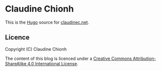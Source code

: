 # Claudine Chionh

This is the [Hugo](https://gohugo.io/) source for [claudinec.net](https://www.claudinec.net/).

## Licence

Copyright (C) Claudine Chionh

The content of this blog is licenced under a [Creative Commons Attribution-ShareAlike 4.0 International License](http://creativecommons.org/licenses/by-sa/4.0/).
